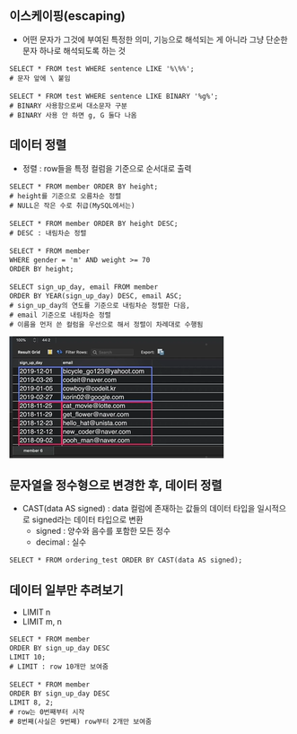 ## 이스케이핑(escaping)

- 어떤 문자가 그것에 부여된 특정한 의미, 기능으로 해석되는 게 아니라 그냥 단순한 문자 하나로 해석되도록 하는 것

```
SELECT * FROM test WHERE sentence LIKE '%\%%';
# 문자 앞에 \ 붙임

SELECT * FROM test WHERE sentence LIKE BINARY '%g%';
# BINARY 사용함으로써 대소문자 구분
# BINARY 사용 안 하면 g, G 둘다 나옴
```

## 데이터 정렬

- 정렬 : row들을 특정 컬럼을 기준으로 순서대로 출력

```
SELECT * FROM member ORDER BY height;
# height를 기준으로 오름차순 정렬
# NULL은 작은 수로 취급(MySQL에서는)

SELECT * FROM member ORDER BY height DESC;
# DESC : 내림차순 정렬

SELECT * FROM member
WHERE gender = 'm' AND weight >= 70
ORDER BY height;

SELECT sign_up_day, email FROM member
ORDER BY YEAR(sign_up_day) DESC, email ASC;
# sign_up_day의 연도를 기준으로 내림차순 정렬한 다음,
# email 기준으로 내림차순 정렬
# 이름을 먼저 쓴 컬럼을 우선으로 해서 정렬이 차례대로 수행됨
```

![alt text](order_by.png)

## 문자열을 정수형으로 변경한 후, 데이터 정렬

- CAST(data AS signed) : data 컬럼에 존재하는 값들의 데이터 타입을 일시적으로 signed라는 데이터 타입으로 변환
  - signed : 양수와 음수를 포함한 모든 정수
  - decimal : 실수

```
SELECT * FROM ordering_test ORDER BY CAST(data AS signed);
```

## 데이터 일부만 추려보기

- LIMIT n
- LIMIT m, n

```
SELECT * FROM member
ORDER BY sign_up_day DESC
LIMIT 10;
# LIMIT : row 10개만 보여줌

SELECT * FROM member
ORDER BY sign_up_day DESC
LIMIT 8, 2;
# row는 0번째부터 시작
# 8번째(사실은 9번째) row부터 2개만 보여줌
```

